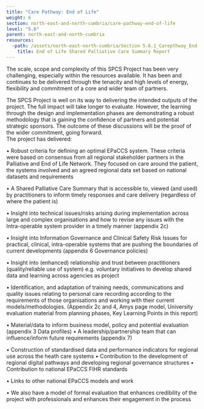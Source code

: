 ```yaml
---
title: "Care Pathway: End of Life"
weight: 6
section: north-east-and-north-cumbria/care-pathway-end-of-life
level: "5.6"
parent: north-east-and-north-cumbria
resources:
  -path: /assets/north-east-north-cumbria/Section 5.6.1_Carepthway_End of Life_Shared Palliative Care Summary Report.pdf
    title: End of Life Shared Palliative Care Summary Report
---
```


The scale, scope and complexity of this SPCS Project has been very challenging, especially within the resources available.  It has been and continues to be delivered through the tenacity and high levels of energy, flexibility and commitment of a core and wider team of partners. 

The SPCS Project is well on its way to delivering the intended outputs of the project. The full impact will take longer to evaluate. However, the learning through the design and implementation phases are demonstrating a robust methodology that is gaining the confidence of partners and potential strategic sponsors. The outcome of these discussions will be the proof of the wider commitment, going forward.  
The project has delivered:

• Robust criteria for defining an optimal EPaCCS system. These criteria were based on consensus from all regional stakeholder partners in the Palliative and End of Life Network. They focused on care around the patient, the systems involved and an agreed regional data set based on national datasets and requirements

• A Shared Palliative Care Summary that is accessible to, viewed (and used) by practitioners to inform timely responses and care delivery (regardless of where the patient is) 

• Insight into technical issues/risks arising during implementation across large and complex organisations and how to revise any issues with the Intra-operable system provider in a timely manner (appendix 2c) 

• Insight into Information Governance and Clinical Safety Risk Issues for practical, clinical, intra-operable systems that are pushing the boundaries of current developments (appendix 6 Governance policies) 

• Insight into (enhanced) relationship and trust between practitioners (quality/reliable use of system) e.g. voluntary initiatives to develop shared data and learning across agencies as project 

• Identification, and adaptation of training needs, communications and quality issues relating to personal care recording according to the requirements of those organisations and working with their current models/methodologies. (Appendix 2c and 4, Amys page model, University evaluation material from planning phases, Key Learning Points in this report) 

• Material/data to inform business model, policy and potential evaluation (appendix 3 Data profiles) • A leadership/partnership team that can influence/inform future requirements (appendix 7) 

• Construction of standardised data and performance indicators for regional use across the heath care systems • Contribution to the development of regional digital pathways and developing regional governance structures • Contribution to national EPaCCS FIHR standards 

• Links to other national EPaCCS models and work  

• We also have a model of formal evaluation that enhances credibility of the project with professionals and enhances their engagement in the process 

        
